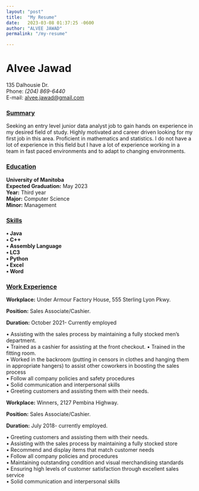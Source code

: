 ```yaml
---
layout: "post"
title:  "My Resume"
date:   2023-03-08 01:37:25 -0600
author: "ALVEE JAWAD"
permalink: "/my-resume"

---
```

# __Alvee Jawad__

135 Dalhousie Dr.     
Phone: _(204) 869-6440_   
E-mail: [alvee.jawad@gmail.com](https://gmail.com)

### <ins> Summary

Seeking an entry level junior data analyst job to gain hands on experience in my desired field of study. Highly motivated and career driven looking for my first job in this area. Proficient in mathematics and statistics. I do not have a lot of experience in this field but I have a lot of experience working in a team in fast paced environments and to adapt to changing environments.

### <ins>Education

__University of Manitoba__   
__Expected Graduation:__ May 2023    
__Year:__ Third year   
__Major:__ Computer Science   
__Minor:__ Management   

### <ins>Skills

__•	Java   
•	C++   
•	Assembly Language   
•	LC3   
•	Python   
•	Excel   
•	Word__   


### <ins>Work Experience

__Workplace:__ Under Armour Factory House, 555 Sterling Lyon Pkwy.

__Position:__ Sales Associate/Cashier.

__Duration:__ October 2021- Currently employed

•	Assisting with the sales process by maintaining a fully stocked men’s department.   
•	Trained as a cashier for assisting at the front checkout.
•	Trained in the fitting room.   
•	Worked in the backroom (putting in censors in clothes and hanging them in appropriate hangers) to assist other coworkers in boosting the sales process   
•	Follow all company policies and safety procedures   
•	Solid communication and interpersonal skills   
•	Greeting customers and assisting them with their needs.


__Workplace:__ Winners, 2127 Pembina Highway.

__Position:__ Sales Associate/Cashier.

__Duration:__ July 2018- currently employed.

•	Greeting customers and assisting them with their needs.   
•	Assisting with the sales process by maintaining a fully stocked store   
•	Recommend and display items that match customer needs   
•	Follow all company policies and procedures   
•	Maintaining outstanding condition and visual merchandising standards   
•	Ensuring high levels of customer satisfaction through excellent sales service   
•	Solid communication and interpersonal skills
